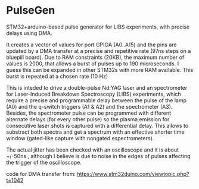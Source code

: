 # PulseGen
STM32+arduino-based pulse generator for LIBS experiments, with precise delays using DMA.

It creates a vector of values for port GPIOA  (A0..A15) and the pins are updated by a DMA transfer at a precise and repetitive rate (97ns steps on a bluepill board). Due to RAM constraints (20KB), the maximum number of values is 2000, that allows a burst of pulses up to 190 microseconds. I guess this can be expanded in other STM32s with more RAM available. This burst is repeated at a chosen rate (10 Hz)

This is inteded to drive a double-pulse Nd:YAG laser and an spectrometer for Laser-Induced Breakdown Spectroscopy (LIBS) experiments, which require a precise and programmable delay between the pulse of the lamp (A0) and the q-switch triggers (A1 & A2) and the spectrometer (A3). Besides, the spectrometer pulse can be programmed with different alternate delays (for every other pulse) so the plasma emission for consecutive laser shots is captured with a differential delay. This allows to substract both spectra and get a spectrum with an effective shorter time window (gated-like capture with nongated espectrometers).

The actual jitter has been checked with an oscilloscope and it is about +/-50ns , although I believe is due to noise in the edges of pulses affecting the trigger of the oscilloscope.

code for DMA transfer from:  https://www.stm32duino.com/viewtopic.php?t=1042

